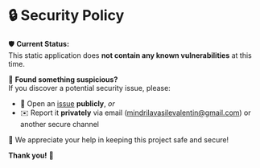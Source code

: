 # 🔒 Security Policy

🛡️ **Current Status:**  
This static application does **not contain any known vulnerabilities** at this time.

🚨 **Found something suspicious?**  
If you discover a potential security issue, please:

- 🐞 Open an [issue](../../issues) **publicly**, _or_
- ✉️ Report it **privately** via email (mindrilavasilevalentin@gmail.com) or another secure channel

🙌 We appreciate your help in keeping this project safe and secure!

**Thank you!** 💙
